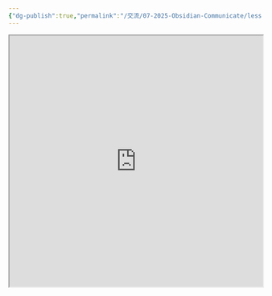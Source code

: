 ```yaml
---
{"dg-publish":true,"permalink":"/交流/07-2025-Obsidian-Communicate/lesson-01-材料/intro-obsidian-slides/","title":"2025-06-13 Obsidian 入門｜Slides","tags":["🪨自籌Obsidian工作坊","🎯學習歷程檔案"],"noteIcon":"3","created":"2025-06-10T19:14:34.000+08:00","updated":"2025-06-08T22:53:04.000+08:00"}
---
```



<iframe 
src="https://hackmd.io/@tree10zi23/2025-06-13-obsidian-lesson-01#/" 
	allowfullscreen="allowfullscreen" 
	width="100%" 
	height="500"></iframe>
